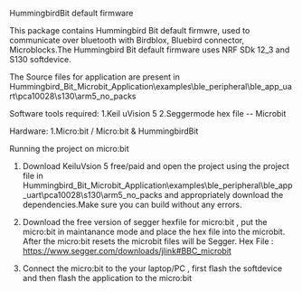 
HummingbirdBit default firmware

This package contains Hummingbird Bit default firmwre, used to communicate over bluetooth with Birdblox, Bluebird connector, Microblocks.The Hummingbird Bit default firmware uses NRF SDk 12_3 and S130 softdevice.

The Source files for application are present in Hummingbird_Bit_Microbit_Application\examples\ble_peripheral\ble_app_uart\pca10028\s130\arm5_no_packs

Software tools required:
	1.Keil uVision 5
  2.Seggermode hex file -- Microbit

Hardware:
  1.Micro:bit / Micro:bit & HummingbirdBit

Running the project on micro:bit 

1. Download KeiluVsion 5 free/paid and open the project using the project file in 
Hummingbird_Bit_Microbit_Application\examples\ble_peripheral\ble_app_uart\pca10028\s130\arm5_no_packs and appropriately download the dependencies.Make sure you can build without any errors.

2. Download the free version of segger hexfile  for micro:bit , put the micro:bit in maintanance mode and place the hex file into the microbit. After the micro:bit resets the microbit files will be Segger.
Hex File : https://www.segger.com/downloads/jlink#BBC_microbit

3. Connect the micro:bit to the your laptop/PC , first flash the softdevice and then flash the application to the micro:bit
